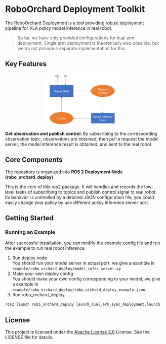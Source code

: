# RoboOrchard Deployment Toolkit

The RoboOrchard Deployment is a tool providing robust deployment pipeline for VLA policy model inference in real robot.  
> So far, we have only provided configurations for dual arm deployment. Single arm deployment is theoretically also possible, but we do not provide a separate implementation for this.
## Key Features
<div align="center">
  <img src="../../docs/images/structure.jpeg" alt="Structure" width="50%" />
</div>

**Get observation and publish control**: By subscribing to the corresponding observation topic, observations are obtained, then pull a request the model server, the model inference result is obtained, and sent to the real robot.

## Core Components

The repository is organized into **ROS 2 Deployment Node (robo_orchard_deploy)**  

This is the core of this ros2 package. It will handles and records the low-level tasks of subscribing to topics and publish control signal to real robot. Its behavior is controlled by a detailed JSON configuration file, you could easily change your policy by use different policy inference server port.


## Getting Started

### Running an Example

After successful installation, you can modify the example config file and run the example to run real robot inference.
1. Run deploy node  
You should run your model server in actual port, we give a example in `example/robo_orchard_deploy/model_infer_server.py`
2. Make your own deploy config  
You should make your own config corresponding to your model, we give a example in `example/robo_orchard_deploy/robo_orchard_deploy_example.json`.  
3. Run robo_orchard_deploy
```bash
ros2 launch robo_orchard_deploy launch_dual_arm_sync_deployment.launch.py config_file:=example/robo_orchard_deploy/robo_orchard_deploy_example.json
```

## License

This project is licensed under the [Apache License 2.0](https://github.com/HorizonRobotics/robo_orchard_deploy_ros2/blob/master/LICENSE) License. See the LICENSE file for details.
